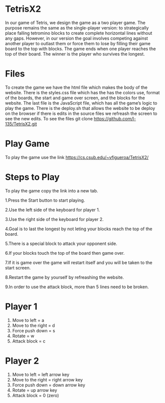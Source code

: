 # TetrisX2
In our game of Tetris, we design the game as a two player game. The purpose remains the same as the single-player version: to strategically place falling tetromino blocks to create complete horizontal lines without any gaps. However, in our version the goal involves competing against another player to outlast them or force them to lose by filling their game board to the top with blocks. The game ends when one player reaches the top of their board. The winner is the player who survives the longest.
# Files
To create the game we have the html file which makes the body of the website. There is the styles.css file which has the has the colors use, format of the boards, the start and game over screen, and the blocks for the website. The last file is the JavaScript file, which has all the game’s logic to play the game. 
There is the deploy.sh that allows the website to be deploy on the browser if there is edits in the source files we refreash the screen to see the new edits.
To see the files
git clone https://github.com/l-135/TetrisX2.git
# Play Game
To play the game use the link https://cs.csub.edu/~vfigueroa/TetrisX2/
# Steps to Play
To play the game copy the link into a new tab.

1.Press the Start button to start playing.

2.Use the left side of the keyboard for player 1. 

3.Use the right side of the keyboard for player 2.

4.Goal is to last the longest by not leting your blocks reach the top of the board.

5.There is a special block to attack your opponent side. 

6.If your blocks touch the top of the board then game over.

7.If it is game over the game will restart itself and you will be taken to the start screen.

8.Restart the game by yourself by refreashing the website.

9.In order to use the attack block, more than 5 lines need to be broken.
# Player 1
1. Move to left = a
2. Move to the right = d
3. Force push down = s
4. Rotate = w
5. Attack block = c
# Player 2
1. Move to left = left arrow key
2. Move to the right = right arrow key
3. Force push down = down arrow key
4. Rotate = up arrow key
5. Attack block = 0 (zero)

